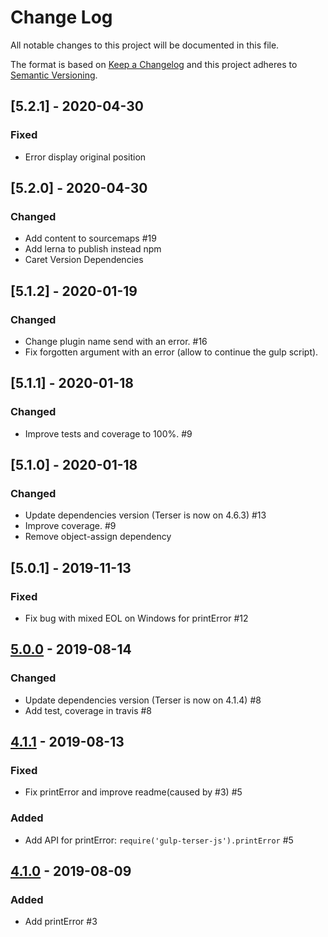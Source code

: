 # Change Log

All notable changes to this project will be documented in this file.

The format is based on [Keep a Changelog](http://keepachangelog.com/)
and this project adheres to [Semantic Versioning](http://semver.org/).


## [5.2.1] - 2020-04-30
### Fixed

- Error display original position


## [5.2.0] - 2020-04-30
### Changed

- Add content to sourcemaps #19
- Add lerna to publish instead npm
- Caret Version Dependencies


## [5.1.2] - 2020-01-19
### Changed

- Change plugin name send with an error. #16
- Fix forgotten argument with an error (allow to continue the gulp script).


## [5.1.1] - 2020-01-18
### Changed

- Improve tests and coverage to 100%. #9


## [5.1.0] - 2020-01-18
### Changed

- Update dependencies version (Terser is now on 4.6.3) #13
- Improve coverage. #9
- Remove object-assign dependency


## [5.0.1] - 2019-11-13
### Fixed

- Fix bug with mixed EOL on Windows for printError #12


## [5.0.0] - 2019-08-14
### Changed

- Update dependencies version (Terser is now on 4.1.4) #8
- Add test, coverage in travis #8


## [4.1.1] - 2019-08-13
### Fixed

- Fix printError and improve readme(caused by #3) #5 

### Added

- Add API for printError: `require('gulp-terser-js').printError` #5 


## [4.1.0] - 2019-08-09
### Added

- Add printError #3

[5.0.0]: https://github.com/A-312/gulp-terser-js/releases/tag/5.0.0
[4.1.1]: https://github.com/A-312/gulp-terser-js/releases/tag/4.1.1
[4.1.0]: https://github.com/A-312/gulp-terser-js/releases/tag/4.1.0
